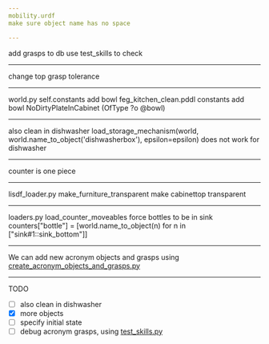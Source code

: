 ```yaml
---
mobility.urdf
make sure object name has no space

---
```

add grasps to db
use test_skills to check

---
change top grasp tolerance

---
world.py self.constants add bowl
feg_kitchen_clean.pddl constants add bowl
NoDirtyPlateInCabinet (OfType ?o @bowl)

---
also clean in dishwasher
load_storage_mechanism(world, world.name_to_object('dishwasherbox'), epsilon=epsilon) does not work for dishwasher

---
counter is one piece

---
lisdf_loader.py make_furniture_transparent make cabinettop transparent

---
loaders.py  load_counter_moveables  force bottles to be in sink
counters["bottle"] = [world.name_to_object(n) for n in ["sink#1::sink_bottom"]]

---
We can add new acronym objects and grasps using [create_acronym_objects_and_grasps.py](create_acronym_objects_and_grasps.py)

---
TODO
-[ ] also clean in dishwasher
-[x] more objects
-[ ] specify initial state
-[ ] debug acronym grasps, using [test_skills.py](test_skills.py)